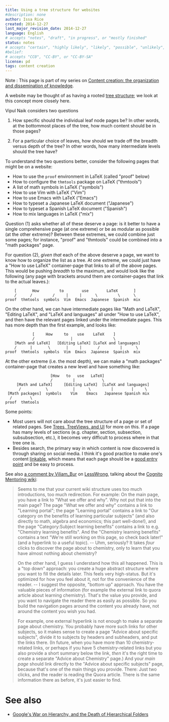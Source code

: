 ```yaml
---
title: Using a tree structure for websites
#description: none
author: Issa Rice
created: 2014-12-27
last_major_revision_date: 2014-12-27
language: English
# accepts "notes", "draft", "in progress", or "mostly finished"
status: notes
# accepts "certain", "highly likely", "likely", "possible", "unlikely", "highly unlikely", "remote", "impossible", "log", "emotional", or "fiction"
#belief: 
# accepts "CC0", "CC-BY", or "CC-BY-SA"
license: pd
tags: content creation
---
```


Note
:    This page is part of my series on [Content creation: the organization and dissemination of knowledge]().

A website may be thought of as having a rooted [tree structure](http://en.wikipedia.org/wiki/Tree_%28graph_theory%29); we look at this concept more closely here.

Vipul Naik considers two questions

1. How specific should the individual leaf node pages be?
In other words, at the bottommost places of the tree, how much content should be in those pages?

2. For a particular choice of leaves, how should we trade off the breadth versus depth of the tree?
In other words, how many intermediate levels should the tree have?

To understand the two questions better, consider the following pages that might be on a website:

- How to use the `proof` environment  in LaTeX (called "proof" below)
- How to configure the `thmtools` package on LaTeX ("thmtools")
- A list of math symbols in LaTeX ("symbols")
- How to use Vim with LaTeX ("Vim")
- How to use Emacs with LaTeX ("Emacs")
- How to typeset a Japanese LaTeX document ("Japanese")
- How to typeset a Spanish LaTeX document ("Spanish")
- How to mix languages in LaTeX ("mix")

Question (1) asks whether all of these deserve a page: is it better to have a single comprehensive page (at one extreme) or be as modular as possible (at the other extreme)?
Between these extremes, we could combine just some pages; for instance, "proof" and "thmtools" could be combined into a "math packages" page.

For question (2), *given that* each of the above deserve a page, we want to know how to organize the list as a tree.
At one extreme, we could just have a "How to use LaTeX" container-page that links to all of the above pages.
This would be pushing *breadth* to the maximum, and would look like the following (any page with brackets around them are container-pages that link to the actual leaves.):

```
    [       How         to        use        LaTeX       ]
    /      /         /     |     |      \         \      \
proof  thmtools  symbols  Vim  Emacs  Japanese  Spanish  mix
```

On the other hand, we can have intermediate pages like "Math and LaTeX", "Editing LaTeX", and "LaTeX and languages" all under "How to use LaTeX", and then have the relevant pages linked under the intermediate pages.
This has more depth than the first example, and looks like:

```
            [     How     to    use    LaTeX    ]
            /                |                  \
    [Math and LaTeX]   [Editing LaTeX] [LaTeX and languages]
    /      |       \       |     |       /         |      \
proof  thmtools  symbols  Vim  Emacs  Japanese  Spanish  mix
```

At the other extreme (i.e. the most depth), we can make a "math packages" container-page that creates a new level and have something like:

````
                    [How   to   use   LaTeX]
                    /         |            \
     [Math and LaTeX]     [Editing LaTeX]  [LaTeX and languages]
      /           \           |      \         |        |     \
 [Math packages]  symbols    Vim    Emacs   Japanese Spanish mix
  /        \
proof  thmtools
````

Some points:

- Most users will not care about the tree structure of a page or set of related pages.
See [Trees, TreeViews, and UI](http://blog.codinghorror.com/trees-treeviews-and-ui/) for more on this.
If a page has many levels of sections (e.g. chapter, section, subsection, subsubsection, etc.), it becomes very difficult to process where in that tree one is.
- Besides search, the primary way in which content is now discovered is through sharing on social media.
I think it's good practice to make one's content [linkable](linkability), which means that each page should be a [good entry point]() and be easy to process.

See also [a comment by Viliam_Bur](http://lesswrong.com/lw/k8q/moving_on_from_cognito_mentoring/ax6q) on [LessWrong](), talking about the [Cognito Mentoring wiki](http://info.cognitomentoring.org/wiki/Main_Page):


> Seems to me that your current wiki structure uses too much
> introductions, too much redirection. For example: On the main page, you
> have a link to "What we offer and why". Why not put that into the main
> page? The page "What we offer and why" contains a link to "Learning
> portal"; the page "Learning portal" contains a link to "Our category on
> the benefits of learning particular subjects" (and also directly to
> math, algebra and economics; this part well-done!), and the page
> "Category:Subject learning benefits" contains a link to e.g. "Chemistry
> learning benefits". And the "Chemistry learning benefits" contains a
> text "We're still working on this page, so check back later!" (and a
> hyperlink to a useful topic). -- Uhm, seriously? It takes *four* clicks
> to discover the page about to chemistry, only to learn that you have
> almost nothing about chemistry?
> 
> On the other hand, I guess I understand how this all happened. This is a
> "top down" approach: you create a huge abstract structure where you want
> to fill the details later. This feels very high-status. But it's
> optimized for how you feel about it, not for the convenience of the
> reader. -- I suggest the opposite, "bottom up" approach. You have the
> valuable pieces of information (for example the external link to quora
> article about learning chemistry). That's the value you provide, and you
> want to navigate the reader there as easily as possible. So you build
> the navigation pages around the content you already have, not around the
> content you wish you had.
> 
> For example, one external hyperlink is not enough to make a separate
> page about chemistry. You probably have more such links for other
> subjects, so it makes sense to create a page "Advice about specific
> subjects", divide it to subjects by headers and subheaders, and put the
> links there. (In future, when you have more than 10 chemistry-related
> links, or perhaps if you have 5 chemistry-related links but you also
> provide a short summary below the link, *then* it's the right time to
> create a separate "Advice about Chemistry" page.) And your *main page*
> should link directly to the "Advice about specific subjects" page,
> because that's one of the main things you provide. There: Just two
> clicks, and the reader is reading the Quora article. There is the same
> information there as before, it's just easier to find.

# See also

- [Google's War on Hierarchy, and the Death of Hierarchical Folders](https://web.archive.org/web/20060106062021/http://www.microcontentnews.com/articles/deathofhierarchy.htm)
